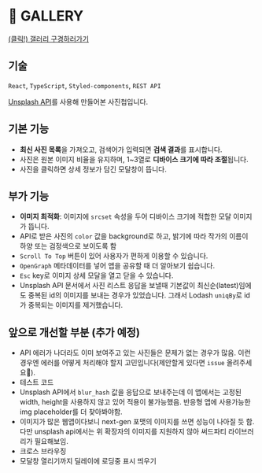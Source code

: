 # 📸 GALLERY

[(클릭!) 갤러리 구경하러가기](https://pullingoff.github.io/gallery)  

## 기술

`React`, `TypeScript`, `Styled-components`, `REST API`

[Unsplash API](https://unsplash.com/documentation)를 사용해 만들어본 사진첩입니다.

## 기본 기능

- **최신 사진 목록**을 가져오고, 검색어가 입력되면 **검색 결과**를 표시합니다.
- 사진은 원본 이미지 비율을 유지하며, 1~3열로 **디바이스 크기에 따라 조절**됩니다.
- 사진을 클릭하면 상세 정보가 담긴 모달창이 뜹니다.

## 부가 기능

- **이미지 최적화**: 이미지에 `srcset` 속성을 두어 디바이스 크기에 적합한 모달 이미지가 뜹니다.
- API로 받은 사진의 `color` 값을 background로 하고, 밝기에 따라 작가의 이름이 하양 또는 검정색으로 보이도록 함
- `Scroll To Top` 버튼이 있어 사용자가 편하게 이용할 수 있습니다.
- `OpenGraph` 메타데이터를 넣어 앱을 공유할 때 더 알아보기 쉽습니다.
- `Esc` key로 이미지 상세 모달을 열고 닫을 수 있습니다.
- Unsplash API 문서에서 사진 리스트 응답을 보낼때 기본값이 최신순(latest)임에도 중복된 id의 이미지를 보내는 경우가 있었습니다. 그래서 Lodash `uniqBy`로 id가 중복되는 이미지를 제거했습니다.

## 앞으로 개선할 부분 (추가 예정)

- API 에러가 나더라도 이미 보여주고 있는 사진들은 문제가 없는 경우가 많음. 이런 경우엔 에러를 어떻게 처리해야 할지 고민입니다(제안할게 있다면 `issue` 올려주세요🙏).
- 테스트 코드
- Unsplash API에서 `blur_hash` 값을 응답으로 보내주는데 이 앱에서는 고정된 width, height을 사용하지 않고 있어 적용이 불가능했음. 반응형 앱에 사용가능한 img placeholder를 더 찾아봐야함.
- 이미지가 많은 웹앱이다보니 next-gen 포맷의 이미지를 쓰면 성능이 나아질 듯 함. 다만 unsplash api에서는 위 확장자의 이미지를 지원하지 않아 써드파티 라이브러리가 필요해보임.
- 크로스 브라우징
- 모달창 열리기까지 딜레이에 로딩중 표시 띄우기
